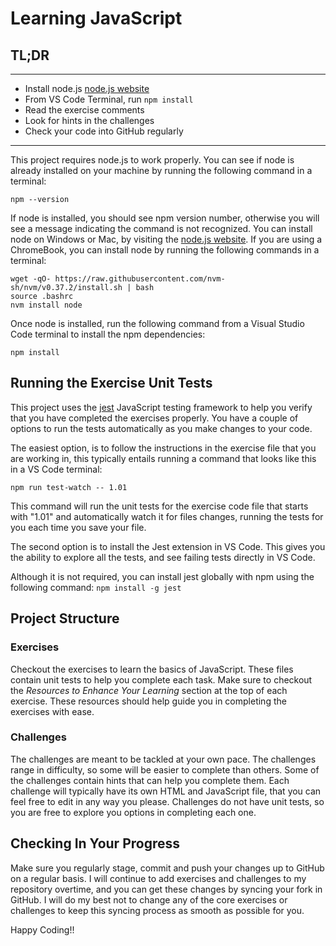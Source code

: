 # Learning JavaScript

## TL;DR

---

-   Install node.js [node.js website](https://nodejs.org/en/)
-   From VS Code Terminal, run `npm install`
-   Read the exercise comments
-   Look for hints in the challenges
-   Check your code into GitHub regularly


---

This project requires node.js to work properly. You can see if node is already
installed on your machine by running the following command in a terminal:

```
npm --version
```

If node is installed, you should see npm version number, otherwise you will see
a message indicating the command is not recognized. You can install node on
Windows or Mac, by visiting the [node.js website](https://nodejs.org/en/). If you
are using a ChromeBook, you can install node by running the following commands
in a terminal:

```
wget -qO- https://raw.githubusercontent.com/nvm-sh/nvm/v0.37.2/install.sh | bash
source .bashrc
nvm install node
```

Once node is installed, run the following command from a Visual Studio Code
terminal to install the npm dependencies:

```
npm install
```

## Running the Exercise Unit Tests

This project uses the [jest](https://jestjs.io/) JavaScript testing framework
to help you verify that you have completed the exercises properly. You have a
couple of options to run the tests automatically as you make changes to your code.

The easiest option, is to follow the instructions in the exercise file that
you are working in, this typically entails running a command that looks like
this in a VS Code terminal:

```
npm run test-watch -- 1.01
```

This command will run the unit tests for the exercise code file that starts with
"1.01" and automatically watch it for files changes, running the tests for you
each time you save your file.

The second option is to install the Jest extension in VS Code. This gives you
the ability to explore all the tests, and see failing tests directly in VS
Code.

Although it is not required, you can install jest globally with npm using the
following command: `npm install -g jest`

## Project Structure

### Exercises

Checkout the exercises to learn the basics of JavaScript. These files contain
unit tests to help you complete each task. Make sure to checkout the _Resources
to Enhance Your Learning_ section at the top of each exercise. These resources
should help guide you in completing the exercises with ease.

### Challenges

The challenges are meant to be tackled at your own pace. The challenges range
in difficulty, so some will be easier to complete than others. Some of the
challenges contain hints that can help you complete them. Each challenge
will typically have its own HTML and JavaScript file, that you can feel free
to edit in any way you please. Challenges do not have unit tests, so you are free
to explore you options in completing each one.

## Checking In Your Progress

Make sure you regularly stage, commit and push your changes up to GitHub on a
regular basis. I will continue to add exercises and challenges to my repository
overtime, and you can get these changes by syncing your fork in GitHub. I will
do my best not to change any of the core exercises or challenges to keep this
syncing process as smooth as possible for you.

Happy Coding!!

